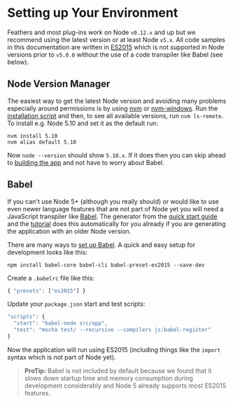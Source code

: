# Setting up Your Environment

Feathers and most plug-ins work on Node `v0.12.x` and up but we recommend using the latest version or at least Node `v5.x`. All code samples in this documentation are written in [ES2015](https://nodejs.org/en/docs/es6/) which is not supported in Node versions prior to `v5.0.0` without the use of a code transpiler like Babel (see below).

## Node Version Manager

The easiest way to get the latest Node version and avoiding many problems especially around permissions is by using [nvm](https://github.com/creationix/nvm) or [nvm-windows](https://github.com/coreybutler/nvm-windows). Run the [installation script](https://github.com/creationix/nvm#install-script) and then, to see all available versions, run `nvm ls-remote`. To install e.g. Node 5.10 and set it as the default run:

```
nvm install 5.10
nvm alias default 5.10
```

Now `node --version` should show `5.10.x`. If it does then you can skip ahead to [building the app](./scaffolding.md) and not have to worry about Babel.

## Babel

If you can't use Node 5+ (although you really should) or would like to use even newer language features that are not part of Node yet you will need a JavaScript transpiler like [Babel](https://babeljs.io/). The generator from the [quick start guide](../getting-started/quick-start.md) and the [tutorial](../getting-started/readme.md) does this automatically for you already if you are generating the application with an older Node version. 

There are many ways to [set up Babel](https://babeljs.io/docs/setup/). A quick and easy setup for development looks like this:

```
npm install babel-core babel-cli babel-preset-es2015 --save-dev
```

Create a `.babelrc` file like this:

```js
{ "presets": ["es2015"] }
```

Update your `package.json` start and test scripts:

```javascript
"scripts": {
  "start": "babel-node src/app",
  "test": "mocha test/ --recursive --compilers js:babel-register"
}
```

Now the application will run using ES2015 (including things like the `import` syntax which is not part of Node yet).

> **ProTip:** Babel is not included by default because we found that it slows down startup time and memory consumption during development considerably and Node 5 already supports most ES2015 features.
